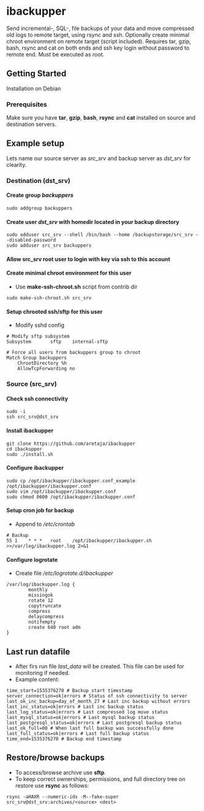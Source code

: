 # ibackupper
Send incremental-, SQL-, file backups of your data and move compressed old logs to remote target, using rsync and ssh. Optionally create minimal chroot environment on remote target (script included). Requires tar, gzip, bash, rsync and cat on both ends and ssh key login without password to remote end. Must be executed as root.

## Getting Started
Installation on Debian

### Prerequisites
Make sure you have **tar**, **gzip**, **bash**, **rsync** and **cat** installed on source and destination servers.

## Example setup
Lets name our source server as *src_srv* and backup server as *dst_srv* for clearity.
### Destination (dst_srv)
#### Create group *backuppers*
```
sudo addgroup backuppers
```
#### Create user *dst_srv* with homedir located in your backup directory
```
sudo adduser src_srv --shell /bin/bash --home /backupstorage/src_srv --disabled-password
sudo adduser src_srv backuppers
```
#### Allow src_srv root user to login with key via ssh to this account

#### Create minimal chroot environment for this user
* Use **make-ssh-chroot.sh** script from contrib dir
```
sudo make-ssh-chroot.sh src_srv
```
#### Setup chrooted ssh/sftp for this user
* Modify sshd config
```
# Modify sftp subsystem
Subsystem       sftp    internal-sftp

# Force all users from backuppers group to chroot
Match Group backuppers
    ChrootDirectory %h
    AllowTcpForwarding no
```
### Source (src_srv)
#### Check ssh connectivity
```
sudo -i
ssh src_srv@dst_srv
```
#### Install ibackupper
```
git clone https://github.com/aretaja/ibackupper
cd ibackupper
sudo ./install.sh
```
#### Configure ibackupper
```
sudo cp /opt/ibackupper/ibackupper.conf_example /opt/ibackupper/ibackupper.conf
sudo vim /opt/ibackupper/ibackupper.conf
sudo chmod 0600 /opt/ibackupper/ibackupper.conf
```
#### Setup cron job for backup
* Append to */etc/crontab*
```
# Backup
55 1    * * *   root    /opt/ibackupper/ibackupper.sh >>/var/log/ibackupper.log 2>&1
```
#### Configure logrotate
* Create file */etc/logrotate.d/ibackupper*
```
/var/log/ibackupper.log {
        monthly
        missingok
        rotate 12
        copytruncate
        compress
        delaycompress
        notifempty
        create 640 root adm
}
```

## Last run datafile
* After firs run file *last_data* will be created. This file can be used for monitoring if needed.
* Example content:
```
time_start=1535376270 # Backup start timestamp
server_connection=ok|errors # Status of ssh connectivity to server
last_ok_inc_backup=day_of_month_27 # Last inc backup without errors
last_inc_status=ok|errors # Last inc backup status
last_log_status=ok|errors # Last compressed log move status
last_mysql_status=ok|errors # Last mysql backup status
last_postgresql_status=ok|errors # Last postgresql backup status
last_ok_full=08 # When last full backup was successfully done
last_full_status=ok|errors # Last full backup status
time_end=1535376270 # Backup end timestamp
```
## Restore/browse backups
* To access/browse archive use **sftp**.
* To keep correct ownerships, permissions, and full directory tree on restore use **rsync** as follows:
```
rsync -aHAXR --numeric-ids -M--fake-super src_srv@dst_srv:archives/<source> <dest>
```
